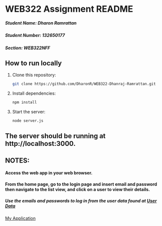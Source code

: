 # WEB322 Assignment README

##### Student Name: Dharon Ramrattan
##### Student Number: 132650177
##### Section: WEB322NFF

## How to run locally

1. Clone this repository:
   ```bash
   git clone https://github.com/DharonR/WEB322-Dhanraj-Ramrattan.git
2. Install dependencies:
    ```bash
    npm install
3. Start the server:
    ```bash
    node server.js

## The server should be running at http://localhost:3000.

## NOTES:
#### Access the web app in your web browser.
#### From the home page, go to the login page and insert email and password then navigate to the list view, and click on a user to view their details.
##### Use the emails and passwords to log in from the user data found at [User Data](https://github.com/bqchristie/seneca-web322-fall-2023/blob/main/assignments/assignment-two/fakeUsers.json)

[My Application]([https://[your-url]](https://long-ruby-hare-kilt.cyclic.app/)https://long-ruby-hare-kilt.cyclic.app/)
